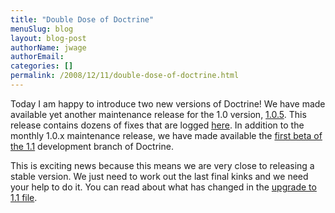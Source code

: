 ```yaml
---
title: "Double Dose of Doctrine"
menuSlug: blog
layout: blog-post
authorName: jwage
authorEmail:
categories: []
permalink: /2008/12/11/double-dose-of-doctrine.html
---
```

Today I am happy to introduce two new versions of Doctrine! We have made
available yet another maintenance release for the 1.0 version,
[1.0.5](http://www.doctrine-project.org/download). This release contains
dozens of fixes that are logged
[here](http://www.doctrine-project.org/change_log/1_0_5). In addition to
the monthly 1.0.x maintenance release, we have made available the [first
beta of the 1.1](http://www.doctrine-project.org/download) development
branch of Doctrine.

This is exciting news because this means we are very close to releasing
a stable version. We just need to work out the last final kinks and we
need your help to do it. You can read about what has changed in the
[upgrade to 1.1
file](http://svn.doctrine-project.org/branches/1.1/UPGRADE_TO_1_1).
